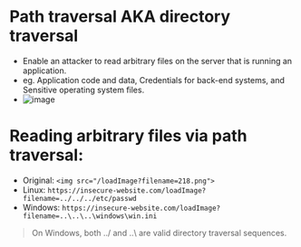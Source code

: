 # Path traversal AKA directory traversal
- Enable an attacker to read arbitrary files on the server that is running an application.
- eg. Application code and data, Credentials for back-end systems, and Sensitive operating system files.
- ![image](https://github.com/user-attachments/assets/33a3ec3c-b208-4b37-a6f0-fc090413aafc)

# Reading arbitrary files via path traversal:
- Original: `<img src="/loadImage?filename=218.png">`
- Linux: `https://insecure-website.com/loadImage?filename=../../../etc/passwd`
- Windows: `https://insecure-website.com/loadImage?filename=..\..\..\windows\win.ini`

> On Windows, both ../ and ..\ are valid directory traversal sequences. 




